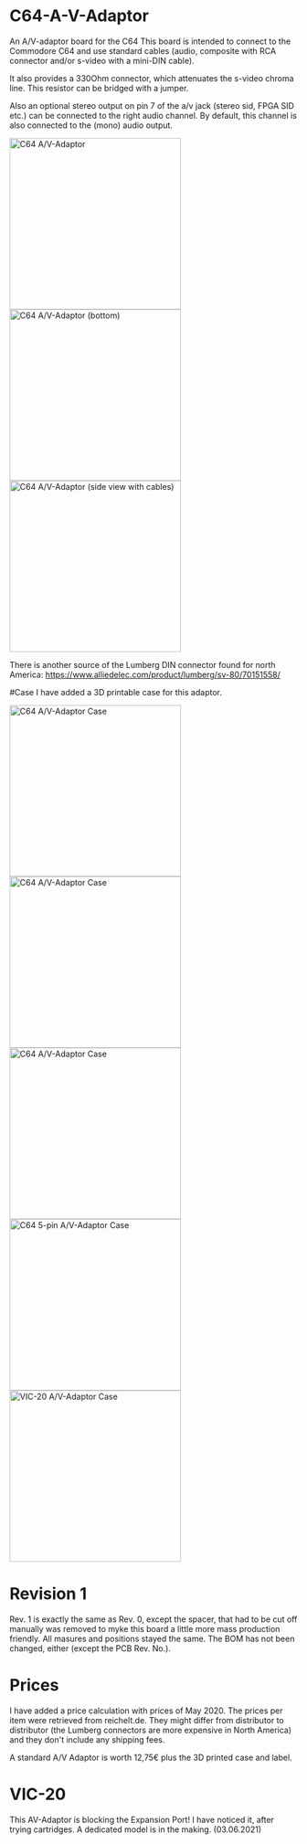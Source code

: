 # C64-A-V-Adaptor
An A/V-adaptor board for the C64
This board is intended to connect to the Commodore C64 and use standard cables (audio, composite with RCA connector and/or s-video with a mini-DIN cable).

It also provides a 330Ohm connector, which attenuates the s-video chroma line. This resistor can be bridged with a jumper. 

Also an optional stereo output on pin 7 of the a/v jack (stereo sid, FPGA SID etc.) can be connected to the right audio channel. By default, this channel is also connected to the (mono) audio output.

<img src="https://github.com/svenpetersen1965/C64-A-V-Adaptor/blob/master/Rev.%200/pictures/2810_AV-adaptor_breadbin.JPG" width="300" alt="C64 A/V-Adaptor">

<img src="https://github.com/svenpetersen1965/C64-A-V-Adaptor/blob/master/Rev.%200/pictures/2811_-_av-adaptor_bottom.JPG" width="300" alt="C64 A/V-Adaptor (bottom)">

<img src="https://github.com/svenpetersen1965/C64-A-V-Adaptor/blob/master/Rev.%200/pictures/2823_-_side_view_with_cables.JPG" width="300" alt="C64 A/V-Adaptor (side view with cables)">

There is another source of the Lumberg DIN connector found for north America: https://www.alliedelec.com/product/lumberg/sv-80/70151558/ 

#Case
I have added a 3D printable case for this adaptor.

<img src="https://github.com/svenpetersen1965/C64-A-V-Adaptor/blob/master/case/Rev.%200/pictures/AV%20adaptor%20case%20explosion.png" width="300" alt="C64 A/V-Adaptor Case">

<img src="https://github.com/svenpetersen1965/C64-A-V-Adaptor/blob/master/case/Rev.%200/pictures/2864_-_Adaptor_with_C64_front.JPG" width="300" alt="C64 A/V-Adaptor Case">

<img src="https://github.com/svenpetersen1965/C64-A-V-Adaptor/blob/master/case/Rev.%200/pictures/AV-Adaptor_case%20v15.png" width="300" alt="C64 A/V-Adaptor Case">
<img src="https://github.com/svenpetersen1965/C64-A-V-Adaptor/blob/master/case/Rev.%200/pictures/AV-Adaptor_case_5pin%20v5.png" width="300" alt="C64 5-pin A/V-Adaptor Case">
<img src="https://github.com/svenpetersen1965/C64-A-V-Adaptor/blob/master/case/Rev.%200/pictures/AV-Adaptor_case_VIC-20%20v6.png" width="300" alt="VIC-20 A/V-Adaptor Case">

# Revision 1
Rev. 1 is exactly the same as Rev. 0, except the spacer, that had to be cut off manually was removed to myke this board a little more mass production friendly. All masures and positions stayed the same. The BOM has not been changed, either (except the PCB Rev. No.).

# Prices
I have added a price calculation with prices of May 2020. The  prices per item were retrieved from reichelt.de. They might differ from distributor to distributor (the Lumberg connectors are more expensive in North America) and they don't include any shipping fees.

A standard A/V Adaptor is worth 12,75€ plus the 3D printed case and label.

# VIC-20
This AV-Adaptor is blocking the Expansion Port! I have noticed it, after trying cartridges. A dedicated model is in the making. (03.06.2021)
